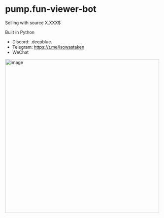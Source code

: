 # pump.fun-viewer-bot
Selling with source X.XXX$

Built in Python

- Discord: .deepblue.  
- Telegram: https://t.me/isowastaken
- WeChat
<img width="500" height="500" alt="image" src="https://github.com/user-attachments/assets/314206f6-1959-430b-9938-3bc8a38375cb" />

